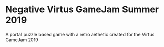 # Negative Virtus GameJam Summer 2019
 A portal puzzle based game with a retro aethetic created for the Virtus GameJam 2019
